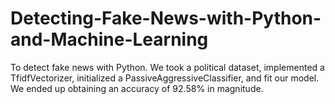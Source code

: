 # Detecting-Fake-News-with-Python-and-Machine-Learning
To detect fake news with Python. We took a political dataset, implemented a TfidfVectorizer, initialized a PassiveAggressiveClassifier, and fit our model. We ended up obtaining an accuracy of 92.58% in magnitude.
